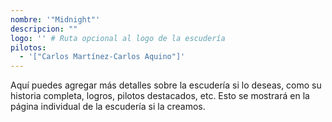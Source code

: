 ```yaml
---
nombre: '"Midnight"'
descripcion: ""
logo: '' # Ruta opcional al logo de la escudería
pilotos:
  - '["Carlos Martínez-Carlos Aquino"]'
---
```


Aquí puedes agregar más detalles sobre la escudería si lo deseas, como su historia completa, logros, pilotos destacados, etc. Esto se mostrará en la página individual de la escudería si la creamos.
